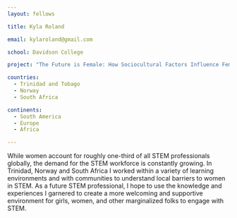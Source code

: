 ```yaml
---
layout: fellows

title: Kyla Roland

email: kylaroland@gmail.com

school: Davidson College

project: "The Future is Female: How Sociocultural Factors Influence Female Participation in STEM"

countries:
  - Trinidad and Tobago
  - Norway
  - South Africa

continents:
  - South America
  - Europe
  - Africa

---
```


While women account for roughly one-third of all STEM professionals globally, the demand for the STEM workforce is constantly growing. In Trinidad, Norway and South Africa I worked within a variety of learning environments and with communities to understand local barriers to women in STEM. As a future STEM professional, I hope to use the knowledge and experiences I garnered to create a more welcoming and supportive environment for girls, women, and other marginalized folks to engage with STEM. 